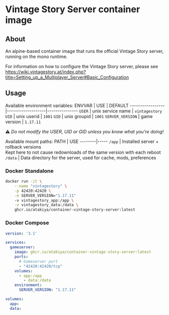 # Vintage Story Server container image

## About
An alpine-based container image that runs the official Vintage Story server, running on the mono runtime.

For information on how to configure the Vintage Story server, please see https://wiki.vintagestory.at/index.php?title=Setting_up_a_Multiplayer_Server#Basic_Configuration

## Usage

Available environment variables:
ENVVAR           | USE               | DEFAULT
-----------------|-------------------|---------------
`USER`           | unix service name | `vintagestory`
`UID`            | unix userid       | `1001`
`GID`            | unix groupid      | `1001`
`SERVER_VERSION` | game version      | `1.17.11`

⚠️ *Do not modify the USER, UID or GID unless you know what you're doing!*

Available mount paths:
PATH    | USE
--------|-----
`/app`  | Installed server + rollback versions<br/>Kept here to not cause redownloads of the same version with each reboot
`/data` | Data directory for the server, used for cache, mods, preferences

### Docker Standalone
```sh
docker run -it \
	--name "vintagestory" \
	-p 42420:42420 \
	-e SERVER_VERSION="1.17.11"
	-v vintagestory_app:/app \
	-v vintagestory_data:/data \
	ghcr.io/atakiya/container-vintage-story-server:latest
```

### Docker Compose
```yaml
version: '3.1'

services:
  gameserver:
    image: ghcr.io/atakiya/container-vintage-story-server:latest
    ports:
      # Gameserver port
      - "42420:42420/tcp"
    volumes:
      - app:/app
	    - data:/data
    environment:
      SERVER_VERSION: "1.17.11"

volumes:
  app:
  data:
```
